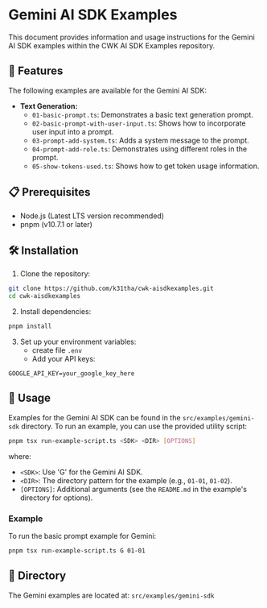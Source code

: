 # Gemini AI SDK Examples

This document provides information and usage instructions for the Gemini AI SDK examples within the CWK AI SDK Examples repository.

## 🚀 Features

The following examples are available for the Gemini AI SDK:

- **Text Generation:**
  - `01-basic-prompt.ts`: Demonstrates a basic text generation prompt.
  - `02-basic-prompt-with-user-input.ts`: Shows how to incorporate user input into a prompt.
  - `03-prompt-add-system.ts`: Adds a system message to the prompt.
  - `04-prompt-add-role.ts`: Demonstrates using different roles in the prompt.
  - `05-show-tokens-used.ts`: Shows how to get token usage information.

## 📋 Prerequisites

- Node.js (Latest LTS version recommended)
- pnpm (v10.7.1 or later)

## 🛠️ Installation

1. Clone the repository:

```bash
git clone https://github.com/k31tha/cwk-aisdkexamples.git
cd cwk-aisdkexamples
```

2. Install dependencies:

```bash
pnpm install
```

3. Set up your environment variables:
   - create file `.env`
   - Add your API keys:

```env
GOOGLE_API_KEY=your_google_key_here
```

## 📖 Usage

Examples for the Gemini AI SDK can be found in the `src/examples/gemini-sdk` directory. To run an example, you can use the provided utility script:

```bash
pnpm tsx run-example-script.ts <SDK> <DIR> [OPTIONS]
```

where:
- `<SDK>`: Use 'G' for the Gemini AI SDK.
- `<DIR>`: The directory pattern for the example (e.g., `01-01`, `01-02`).
- `[OPTIONS]`: Additional arguments (see the `README.md` in the example's directory for options).

### Example

To run the basic prompt example for Gemini:

```bash
pnpm tsx run-example-script.ts G 01-01
```

## 📂 Directory

The Gemini examples are located at: `src/examples/gemini-sdk`

